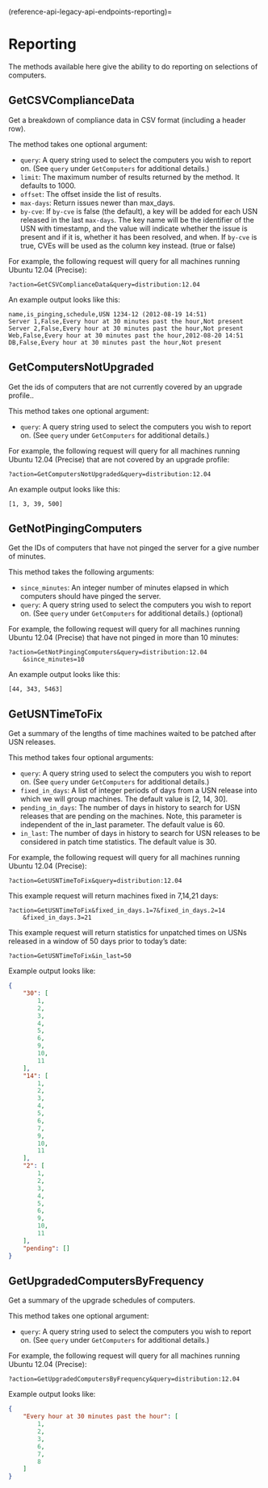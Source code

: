 (reference-api-legacy-api-endpoints-reporting)=
# Reporting


The methods available here give the ability to do reporting on selections of computers.

## GetCSVComplianceData

Get a breakdown of compliance data in CSV format (including a header row).

The method takes one optional argument:

- `query`: A query string used to select the computers you wish to report on. (See `query` under `GetComputers` for additional details.)
- `limit`: The maximum number of results returned by the method. It defaults to 1000.
- `offset`: The offset inside the list of results.
- `max-days`: Return issues newer than max_days.
- `by-cve`: If `by-cve` is false (the default), a key will be added for each USN released in the last `max-days`. The key name will be the identifier of the USN with timestamp, and the value will indicate whether the issue is present and if it is, whether it has been resolved, and when. If `by-cve` is true, CVEs will be used as the column key instead. (true or false)

For example, the following request will query for all machines running Ubuntu 12.04 (Precise):

```text
?action=GetCSVComplianceData&query=distribution:12.04
```

An example output looks like this:

```text
name,is_pinging,schedule,USN 1234-12 (2012-08-19 14:51)
Server 1,False,Every hour at 30 minutes past the hour,Not present
Server 2,False,Every hour at 30 minutes past the hour,Not present
Web,False,Every hour at 30 minutes past the hour,2012-08-20 14:51
DB,False,Every hour at 30 minutes past the hour,Not present
```

## GetComputersNotUpgraded

Get the ids of computers that are not currently covered by an upgrade profile..

This method takes one optional argument:

- `query`: A query string used to select the computers you wish to report on. (See `query` under `GetComputers` for additional details.)

For example, the following request will query for all machines running Ubuntu 12.04 (Precise) that are not covered by an upgrade profile:

```text
?action=GetComputersNotUpgraded&query=distribution:12.04
```

An example output looks like this:

```text
[1, 3, 39, 500]
```

## GetNotPingingComputers

Get the IDs of computers that have not pinged the server for a give number of minutes.

This method takes the following arguments:

- `since_minutes`: An integer number of minutes elapsed in which computers should have pinged the server.
- `query`: A query string used to select the computers you wish to report on. (See `query` under `GetComputers` for additional details.) (optional)

For example, the following request will query for all machines running Ubuntu 12.04 (Precise) that have not pinged in more than 10 minutes:

```text
?action=GetNotPingingComputers&query=distribution:12.04
    &since_minutes=10
```

An example output looks like this:

```text
[44, 343, 5463]
```

## GetUSNTimeToFix

Get a summary of the lengths of time machines waited to be patched after USN releases.

This method takes four optional arguments:

- `query`: A query string used to select the computers you wish to report on. (See `query` under `GetComputers` for additional details.)
- `fixed_in_days`: A list of integer periods of days from a USN release into which we will group machines. The default value is [2, 14, 30].
- `pending_in_days`: The number of days in history to search for USN releases that are pending on the machines. Note, this parameter is independent of the in_last parameter. The default value is 60.
- `in_last`: The number of days in history to search for USN releases to be considered in patch time statistics. The default value is 30.

For example, the following request will query for all machines running Ubuntu 12.04 (Precise):

```text
?action=GetUSNTimeToFix&query=distribution:12.04
```

This example request will return machines fixed in 7,14,21 days:

```text
?action=GetUSNTimeToFix&fixed_in_days.1=7&fixed_in_days.2=14
    &fixed_in_days.3=21
```

This example request will return statistics for unpatched times on USNs released in a window of 50 days prior to today’s date:

```text
?action=GetUSNTimeToFix&in_last=50
```

Example output looks like:

```json
{
    "30": [
        1,
        2,
        3,
        4,
        5,
        6,
        9,
        10,
        11
    ],
    "14": [
        1,
        2,
        3,
        4,
        5,
        6,
        7,
        9,
        10,
        11
    ],
    "2": [
        1,
        2,
        3,
        4,
        5,
        6,
        9,
        10,
        11
    ],
    "pending": []
}
```

## GetUpgradedComputersByFrequency

Get a summary of the upgrade schedules of computers.

This method takes one optional argument:

- `query`: A query string used to select the computers you wish to report on. (See `query` under `GetComputers` for additional details.)

For example, the following request will query for all machines running Ubuntu 12.04 (Precise):

```text
?action=GetUpgradedComputersByFrequency&query=distribution:12.04
```

Example output looks like:

```json
{
    "Every hour at 30 minutes past the hour": [
        1,
        2,
        3,
        6,
        7,
        8
    ]
}
```


